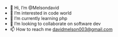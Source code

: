 - 👋 Hi, I’m @Melsondavid
- 👀 I’m interested in code world
- 🌱 I’m currently learning php
- 💞️ I’m looking to collaborate on software dev
- 📫 How to reach me davidmelson003@gmail.com

<!---
Melsondavid/Melsondavid is a ✨ special ✨ repository because its `README.md` (this file) appears on your GitHub profile.
You can click the Preview link to take a look at your changes.
--->
